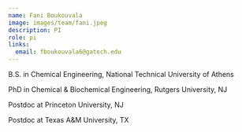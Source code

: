 ```yaml
---
name: Fani Boukouvala
image: images/team/fani.jpeg
description: PI
role: pi
links:
  email: fboukouvala6@gatech.edu
---
```


B.S. in Chemical Engineering, National Technical University of Athens

PhD in Chemical & Biochemical Engineering, Rutgers University, NJ

Postdoc at Princeton University, NJ 

Postdoc at Texas A&M University, TX
